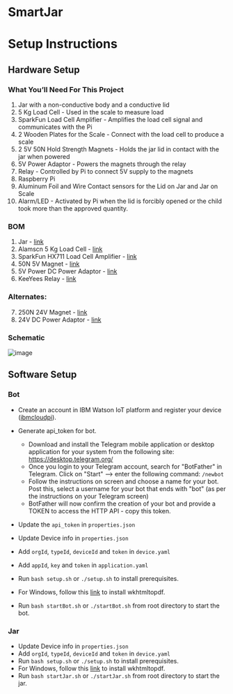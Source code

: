# SmartJar

# Setup Instructions

## Hardware Setup

### What You’ll Need For This Project 

1. Jar with a non-conductive body and a conductive lid
2. 5 Kg Load Cell - Used in the scale to measure load
3. SparkFun Load Cell Amplifier - Amplifies the load cell signal and communicates with the Pi
4. 2 Wooden Plates for the Scale - Connect with the load cell to produce a scale
5. 2 5V 50N Hold Strength Magnets - Holds the jar lid in contact with the jar when powered
6. 5V Power Adaptor - Powers the magnets through the relay
7. Relay - Controlled by Pi to connect 5V supply to the magnets
8. Raspberry Pi 
9. Aluminum Foil and Wire Contact sensors for the Lid on Jar and Jar on Scale
10. Alarm/LED - Activated by Pi when the lid is forcibly opened or the child took more than the approved quantity.

### BOM

1) Jar - [link](https://www.amazon.com/dp/B0969WVW8M?ref=ppx_yo2ov_dt_b_product_details&th=1)
2) Alamscn 5 Kg Load Cell - [link](https://www.amazon.com/dp/B08KRWY43Y?ref=ppx_yo2ov_dt_b_product_details&th=1)
3) SparkFun HX711 Load Cell Amplifier - [link](https://www.amazon.com/dp/B079LVMC6X?psc=1&ref=ppx_yo2ov_dt_b_product_details)
4) 50N 5V Magnet - [link](https://www.amazon.com/dp/B01CYB0G24?psc=1&ref=ppx_yo2ov_dt_b_product_details)
5) 5V Power DC Power Adaptor - [link](https://www.amazon.com/dp/B078RXZM4C?psc=1&ref=ppx_yo2ov_dt_b_product_details)
6) KeeYees Relay - [link](https://www.amazon.com/gp/product/B07L6J6FHH/ref=ppx_yo_dt_b_search_asin_title?ie=UTF8&psc=1)

### Alternates:

7) 250N 24V Magnet - [link](https://www.amazon.com/dp/B01N21QDQC?psc=1&ref=ppx_yo2ov_dt_b_product_details)
8) 24V DC Power Adaptor - [link](https://www.amazon.com/dp/B08MQ2KM2N?ref=ppx_yo2ov_dt_b_product_details&th=1)

### Schematic
![image](https://user-images.githubusercontent.com/46975667/164135086-226d8538-8a4b-4966-9674-841a2dd3733a.png)

## Software Setup
### Bot
 - Create an account in IBM Watson IoT platform and register your device ([ibmcloudpi](https://github.com/usmanwardag/ibmcloudpi)).
 - Generate api_token for bot.
   + Download and install the Telegram mobile application or desktop application for your system from the following site: https://desktop.telegram.org/
   + Once you login to your Telegram account, search for "BotFather" in Telegram. Click on \"Start\" --> enter the following command: ```/newbot```
   + Follow the instructions on screen and choose a name for your bot. Post this, select a username for your bot that ends with "bot" (as per the instructions on your Telegram screen)
   + BotFather will now confirm the creation of your bot and provide a TOKEN to access the HTTP API - copy this token.

 - Update the ```api_token``` in ```properties.json```
 - Update Device info in ```properties.json```
 - Add ```orgId```, ```typeId```, ```deviceId``` and ```token``` in ```device.yaml```
 - Add ```appId```, ```key``` and ```token``` in ```application.yaml```
 - Run ```bash setup.sh``` or ```./setup.sh``` to install prerequisites.
 - For Windows, follow this [link](http://wkhtmltopdf.org/) to install wkhtmltopdf.
 - Run ```bash startBot.sh``` or ```./startBot.sh``` from root directory to start the bot.

### Jar
 - Update Device info in ```properties.json```
 - Add ```orgId```, ```typeId```, ```deviceId``` and ```token``` in ```device.yaml```
 - Run ```bash setup.sh``` or ```./setup.sh``` to install prerequisites.
 - For Windows, follow this [link](http://wkhtmltopdf.org/) to install wkhtmltopdf.
 - Run ```bash startJar.sh``` or ```./startJar.sh``` from root directory to start the jar.
